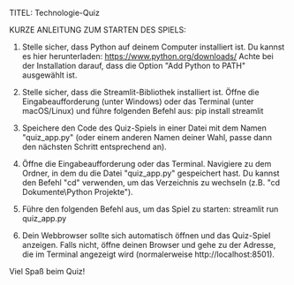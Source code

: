 TITEL: Technologie-Quiz

KURZE ANLEITUNG ZUM STARTEN DES SPIELS:

1. Stelle sicher, dass Python auf deinem Computer installiert ist. Du kannst es hier herunterladen: https://www.python.org/downloads/
   Achte bei der Installation darauf, dass die Option "Add Python to PATH" ausgewählt ist.

2. Stelle sicher, dass die Streamlit-Bibliothek installiert ist. Öffne die Eingabeaufforderung (unter Windows) oder das Terminal (unter macOS/Linux) und führe folgenden Befehl aus:
   pip install streamlit

3. Speichere den Code des Quiz-Spiels in einer Datei mit dem Namen "quiz_app.py" (oder einem anderen Namen deiner Wahl, passe dann den nächsten Schritt entsprechend an).

4. Öffne die Eingabeaufforderung oder das Terminal. Navigiere zu dem Ordner, in dem du die Datei "quiz_app.py" gespeichert hast. Du kannst den Befehl "cd" verwenden, um das Verzeichnis zu wechseln (z.B. "cd Dokumente\Python Projekte").

5. Führe den folgenden Befehl aus, um das Spiel zu starten:
   streamlit run quiz_app.py

6. Dein Webbrowser sollte sich automatisch öffnen und das Quiz-Spiel anzeigen. Falls nicht, öffne deinen Browser und gehe zu der Adresse, die im Terminal angezeigt wird (normalerweise http://localhost:8501).

Viel Spaß beim Quiz!
